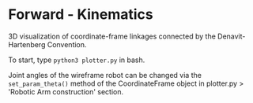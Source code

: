 # Forward - Kinematics

3D visualization of coordinate-frame linkages
connected by the Denavit-Hartenberg Convention.

To start, type ```python3 plotter.py``` in bash.

Joint angles of the wireframe robot can be changed
via the ```set_param_theta()``` method of the
CoordinateFrame object in plotter.py > 'Robotic Arm construction'
section.
